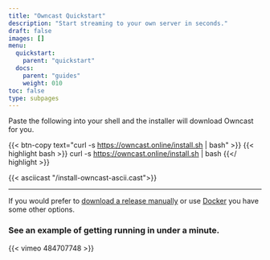 ```yaml
---
title: "Owncast Quickstart"
description: "Start streaming to your own server in seconds."
draft: false
images: []
menu:
  quickstart:
    parent: "quickstart"
  docs:
    parent: "guides"
    weight: 010
toc: false
type: subpages
---
```


Paste the following into your shell and the installer will download Owncast for you.

{{< btn-copy text="curl -s https://owncast.online/install.sh | bash" >}}
{{< highlight bash >}}
curl -s https://owncast.online/install.sh | bash
{{</ highlight >}}

{{< asciicast "/install-owncast-ascii.cast">}}

---

If you would prefer to [download a release manually](/quickstart/manual) or use [Docker](/quickstart/docker) you have some other options.

### See an example of getting running in under a minute.

{{< vimeo 484707748 >}}
